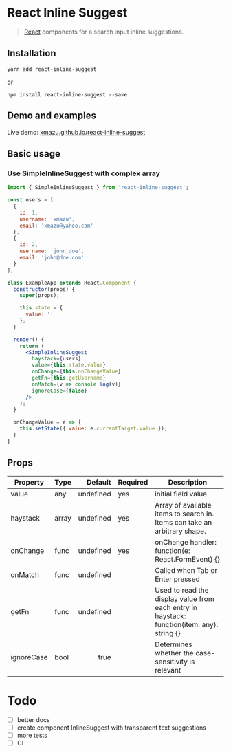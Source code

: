 # React Inline Suggest

> [React](http://facebook.github.io/react/index.html) components for a search input inline suggestions.

## Installation

```shell
yarn add react-inline-suggest
```

or

```shell
npm install react-inline-suggest --save
```

## Demo and examples
Live demo: [xmazu.github.io/react-inline-suggest](https://xmazu.github.io/react-inline-suggest/)

## Basic usage

### Use SimpleInlineSuggest with complex array
```jsx
import { SimpleInlineSuggest } from 'react-inline-suggest';

const users = [
  {
    id: 1,
    username: 'xmazu',
    email: 'xmazu@yahoo.com'
  },
  {
    id: 2,
    username: 'john_doe',
    email: 'john@doe.com'
  }
];

class ExampleApp extends React.Component {
  constructor(props) {
    super(props);

    this.state = {
      value: ''
    };
  }

  render() {
    return (
      <SimpleInlineSuggest 
        haystack={users}
        value={this.state.value}
        onChange={this.onChangeValue}
        getFn={this.getUsername}
        onMatch={v => console.log(v)}
        ignoreCase={false}
      />        
    );
  }

  onChangeValue = e => {
    this.setState({ value: e.currentTarget.value });
  }
}

```

## Props

| Property   | Type  |   Default | Required | Description                                                                                |
|------------|-------|----------:|----------|--------------------------------------------------------------------------------------------|
| value      | any   | undefined | yes      | initial field value                                                                        |
| haystack   | array | undefined | yes      | Array of available items to search in. Items can take an arbitrary shape.                  |
| onChange   | func  | undefined | yes      | onChange handler: function(e: React.FormEvent) {}                                          |
| onMatch    | func  | undefined |          | Called when Tab or Enter pressed                                                           |
| getFn      | func  | undefined |          | Used to read the display value from each entry in haystack: function(item: any): string {} |
| ignoreCase | bool  | true      |          | Determines whether the case-sensitivity is relevant                                        |


# Todo

- [ ] better docs
- [ ] create component InlineSuggest with transparent text suggestions
- [ ] more tests
- [ ] CI